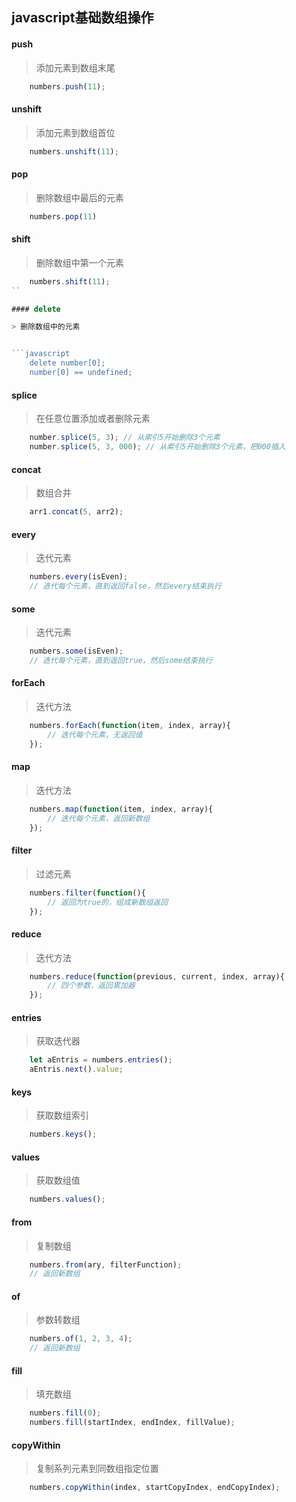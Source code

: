 ## javascript基础数组操作

#### push

> 添加元素到数组末尾

```javascript
    numbers.push(11);
```

#### unshift

> 添加元素到数组首位

```javascript
    numbers.unshift(11);
```

#### pop

> 删除数组中最后的元素

```javascript
    numbers.pop(11)
```

#### shift

> 删除数组中第一个元素

```javascript
    numbers.shift(11);
``

#### delete

> 删除数组中的元素


```javascript
    delete number[0];
    number[0] == undefined;
```

#### splice

> 在任意位置添加或者删除元素

```javascript
    number.splice(5, 3); // 从索引5开始删除3个元素
    number.splice(5, 3, 000); // 从索引5开始删除3个元素，把000插入
```

#### concat

> 数组合并

```javascript
    arr1.concat(5, arr2);
```

#### every

> 迭代元素

```javascript
    numbers.every(isEven);
    // 迭代每个元素，直到返回false，然后every结束执行
```

#### some

> 迭代元素

```javascript
    numbers.some(isEven);
    // 迭代每个元素，直到返回true，然后some结束执行
```

#### forEach

> 迭代方法

```javascript
    numbers.forEach(function(item, index, array){
        // 迭代每个元素，无返回值
    });
```

#### map

> 迭代方法

```javascript
    numbers.map(function(item, index, array){
        // 迭代每个元素，返回新数组
    });
```

#### filter

> 过滤元素

```javascript
    numbers.filter(function(){
        // 返回为true的，组成新数组返回
    });
```

#### reduce

> 迭代方法

```javascript
    numbers.reduce(function(previous, current, index, array){
        // 四个参数，返回累加器
    });
```

#### entries

> 获取迭代器

```javascript
    let aEntris = numbers.entries();
    aEntris.next().value;
```

#### keys

> 获取数组索引

```javascript
    numbers.keys();
```

#### values

> 获取数组值

```javascript
    numbers.values();
```

#### from

> 复制数组

```javascript
    numbers.from(ary, filterFunction);
    // 返回新数组
```

#### of

> 参数转数组

```javascript
    numbers.of(1, 2, 3, 4);
    // 返回新数组
```

#### fill

> 填充数组

```javascript
    numbers.fill(0);
    numbers.fill(startIndex, endIndex, fillValue);
```

#### copyWithin

> 复制系列元素到同数组指定位置

```javascript
    numbers.copyWithin(index, startCopyIndex, endCopyIndex);
```